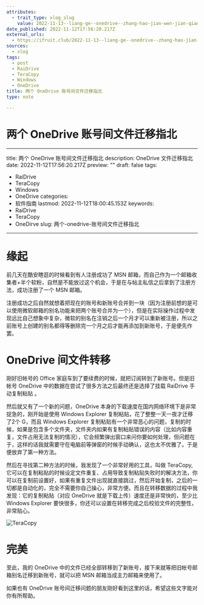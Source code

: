 ```yaml
---
attributes:
  - trait_type: xlog_slug
    value: 2022-11-13--liang-ge--onedrive--zhang-hao-jian-wen-jian-qian-yi-zhi-bei-md
date_published: 2022-11-12T17:56:20.217Z
external_urls:
  - https://ifruit.club/2022-11-13--liang-ge--onedrive--zhang-hao-jian-wen-jian-qian-yi-zhi-bei-md
sources:
  - xlog
tags:
  - post
  - RaiDrive
  - TeraCopy
  - Windows
  - OneDrive
title: 两个 OneDrive 账号间文件迁移指北
type: note

---
```


# 两个 OneDrive 账号间文件迁移指北

---
title: 两个 OneDrive 账号间文件迁移指北
description: OneDrive 文件迁移指北
date: 2022-11-12T17:56:20.217Z
preview: ""
draft: false
tags:
  - RaiDrive
  - TeraCopy
  - Windows
  - OneDrive
categories:
  - 软件指南
lastmod: 2022-11-12T18:00:45.153Z
keywords:
  - RaiDrive
  - TeraCopy
  - OneDirve
slug: 两个-onedrive-账号间文件迁移指北
---

# 缘起
前几天在酷安瞎逛的时候看到有人注册成功了 MSN 邮箱，而自己作为一个邮箱收集者+半个软粉，自然是不能放过这个机会，于是在与帖主私信之后拿到了注册方法，成功注册了一个 MSN 邮箱。

注册成功之后自然就想着把现在的账号和新账号合并到一块（因为注册前想的是可以使用微软邮箱的别名功能来把两个账号合并为一个），但是在实际操作过程中发现远比自己想象中复杂，微软的别名在注销之后一个月才可以重新被注册，所以之前账号上创建的别名都得等删除完一个月之后才能再添加到新账号，于是便先作罢。

# OneDrive 间文件转移
刚好旧帐号的 Office 家庭车到了要续费的时候，就把订阅转到了新账号。但是旧帐号 OneDrive 中的数据在尝试了很多方法之后最终还是选择了挂载 RaiDrive 手动复制粘贴 。

然后就又有了一个新的问题，OneDrive 本身的下载速度在国内网络环境下是非常捉急的，刚开始是使用 Windows Explorer 复制粘贴，花了整整一天一夜才迁移了2个 G，而且 Windows Explorer 复制粘贴有一个非常恶心的问题，复制的时候，如果是包含多个文件夹，文件夹内如果有复制粘贴错误的内容（比如内容重复，文件占用无法复制的情况），它会频繁弹出窗口来问你要如何处理，但问题在于，这样的话我就需要守在电脑前等弹窗的时候手动确认，这也太不优雅了。于是便放弃了第一种方法。

然后在寻找第二种方法的时候，我发现了一个非常好用的工具，叫做 TeraCopy, 它可以在复制粘贴的时候设定文件重复、占用导致复制粘贴失败时的解决方法，你可以在复制前设置好，如果有重复文件出现就直接跳过，然后开始复制，之后的一切都是自动化的，完全不需要你自己操心，非常方便。而且在转移数据的过程中我发现：它的复制粘贴（对应 OneDrive 就是下载上传）速度还是非常快的，至少比 Windows Explorer 要快很多，你还可以设置在转移完成之后校验文件的完整性，非常贴心。

![TeraCopy](./attachments/1668274573341.png)


# 完美
至此，我的 OneDrive 中的文件已经全部转移到了新账号，接下来就等把旧帐号邮箱别名迁移到新账号，就可以把 MSN 邮箱当成主力邮箱来使用了。

如果也有 OneDrive 账号间迁移问题的朋友刚好看到这里的话，希望这些文字能对你有所帮助。
